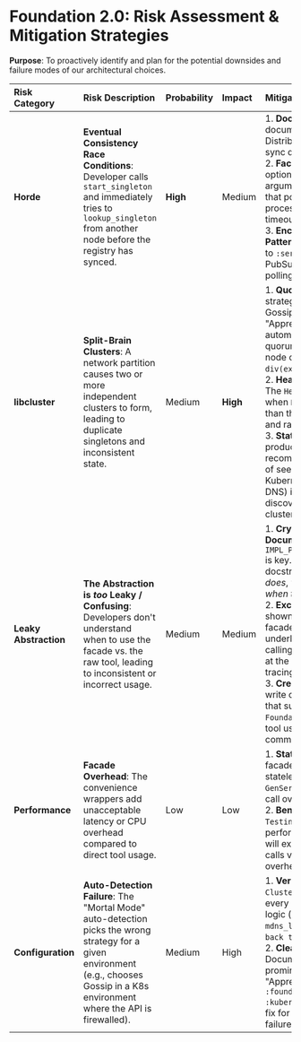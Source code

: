 # Foundation 2.0: Risk Assessment & Mitigation Strategies

**Purpose**: To proactively identify and plan for the potential downsides and failure modes of our architectural choices.

| Risk Category | Risk Description | Probability | Impact | Mitigation Strategy |
| :--- | :--- | :--- | :--- | :--- |
| **Horde** | **Eventual Consistency Race Conditions**: Developer calls `start_singleton` and immediately tries to `lookup_singleton` from another node before the registry has synced. | **High** | Medium | 1.  **Documentation**: Clearly document the "Lifecycle of a Distributed Process" and the sync delay. <br> 2.  **Facade Helper**: Add an optional `wait_for_sync: true` argument to `start_singleton` that polls the registry until the process appears, with a timeout. <br> 3.  **Encourage Event-Driven Patterns**: Guide users to react to `:service_up` events on the PubSub channel rather than polling the registry. |
| **libcluster** | **Split-Brain Clusters**: A network partition causes two or more independent clusters to form, leading to duplicate singletons and inconsistent state. | Medium | **High** | 1.  **Quorum Configuration**: For strategies that support it (like Gossip), Foundation's "Apprentice Mode" will automatically configure a quorum based on expected node count. `quorum_size = div(expected_nodes, 2) + 1`. <br> 2.  **HealthMonitor Detection**: The `HealthMonitor` will detect when `Node.list()` is smaller than the configured quorum and raise a critical alert. <br> 3.  **Static Seeds**: For production setups, recommend using a static list of seed nodes (e.g., Kubernetes headless service DNS) in addition to dynamic discovery to anchor the cluster. |
| **Leaky Abstraction** | **The Abstraction is *too* Leaky / Confusing**: Developers don't understand when to use the facade vs. the raw tool, leading to inconsistent or incorrect usage. | Medium | Medium | 1.  **Crystal-Clear Documentation**: The `IMPL_PATTS_BEST_PRACTICES.md` is key. Every facade function docstring must explain *what it does*, *what it wraps*, and *when to bypass it*. <br> 2.  **Excellent Logging**: As shown in the patterns, the facades will log exactly which underlying functions they are calling with which arguments at the `DEBUG` level. This makes tracing behavior trivial. <br> 3.  **Credo Checks**: We can write custom Credo checks that suggest using a `Foundation` facade when raw tool usage is detected for a common pattern. |
| **Performance** | **Facade Overhead**: The convenience wrappers add unacceptable latency or CPU overhead compared to direct tool usage. | Low | Low | 1.  **Stateless Facades**: Our facades are designed to be stateless modules, not `GenServer`s, minimizing per-call overhead. <br> 2.  **Benchmarking**: The `Testing Strategy` includes performance benchmarks that will explicitly compare facade calls vs. direct calls to ensure overhead is negligible (<5%). |
| **Configuration** | **Auto-Detection Failure**: The "Mortal Mode" auto-detection picks the wrong strategy for a given environment (e.g., chooses Gossip in a K8s environment where the API is firewalled). | Medium | High | 1.  **Verbose Logging**: The `ClusterConfig` module will log every step of its detection logic (`Detected K8s env vars`, `mdns_lite not found`, `Falling back to Gossip`). <br> 2.  **Clear Override Path**: Documentation will prominently feature the "Apprentice Mode" (`config :foundation, cluster: :kubernetes`) as the one-line fix for any auto-detection failure. |